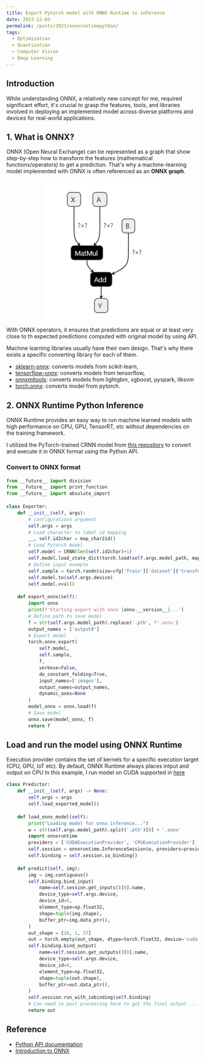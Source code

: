 ```yaml
---
title: Export Pytorch model with ONNX Runtime to inference
date: 2023-12-03
permalink: /posts/2023/onnxruntimepython/
tags:
  - Optimization
  - Quantization
  - Computer Vision
  - Deep Learning
---
```


<head>
    <style type="text/css">
        figure{text-align: center;}
        math{text-align: center;}
    </style>
</head>

## Introduction

While understanding ONNX, a relatively new concept for me, required significant effort, it's crucial to grasp the features, tools, and libraries involved in deploying an implemented model across diverse platforms and devices for real-world applications.


## 1. What is ONNX?

ONNX (Open Neural Exchange) can be represented as a graph that show step-by-step how to transform the features (mathematical functions/operators) to get a prediction. That's why a machine-learning model implemented with ONNX is often referenced as an **ONNX graph**.

<figure>
    <img src='../images/posts/20231203_onnx_runtime_py/linreg1.png' width=300px>
</figure>

With ONNX operators, it ensures that predictions are equal or at least very close to th expected predictions computed with original model by using API.

Machine learning libraries usually have their own design. That's why there exists a specific converting library for each of them.
+ [sklearn-onnx](https://onnx.ai/sklearn-onnx/): converts models from scikit-learn,
+ [tensorflow-onnx](https://github.com/onnx/tensorflow-onnx): converts models from tensorflow,
+ [onnxmltools](https://github.com/onnx/onnxmltools): converts models from lightgbm, xgboost, pyspark, libsvm
+ [torch.onnx](https://pytorch.org/docs/master/onnx.html): converts model from pytorch.


## 2. ONNX Runtime Python Inference

ONNX Runtime provides an easy way to run machine learned models with high performance on CPU, GPU, TensorRT, etc without dependencies on the training framework.

I utilized the PyTorch-trained CRNN model from [this repository](https://github.com/tuongtranngoc/CRNN-TextRec) to convert and execute it in ONNX format using the Python API.

### Convert to ONNX format

```python
from __future__ import division
from __future__ import print_function
from __future__ import absolute_import

class Exporter:
    def __init__(self, args):
        # configurations argument 
        self.args = args
        # Load character to label id mapping
        __, self.id2char = map_char2id()
        # Load Pytorch model
        self.model = CRNN(len(self.id2char)+1)
        self.model.load_state_dict(torch.load(self.args.model_path, map_location=self.args.device)['model'])
        # Define input example
        self.sample = torch.randn(size=cfg['Train']['dataset']['transforms']['image_shape']).unsqueeze(0).to(self.args.device)
        self.model.to(self.args.device)
        self.model.eval()

    def export_onnx(self):
        import onnx
        print(f'Starting export with onnx {onnx.__version__}...')
        # Define path to save model
        f = str(self.args.model_path).replace('.pth', f'.onnx')
        output_names = ['output0']
        # Export model
        torch.onnx.export(
            self.model,
            self.sample,
            f,
            verbose=False,
            do_constant_folding=True,
            input_names=['images'],
            output_names=output_names,
            dynamic_axes=None
        )
        model_onnx = onnx.load(f)
        # Save model
        onnx.save(model_onnx, f)
        return f
```

## Load and run the model using ONNX Runtime

Execution provider contains the set of kernels for a specific execution target (CPU, GPU, IoT etc). By default, 
ONNX Runtime always places intput and output on CPU
In this example, I run model on CUDA supported in [here](https://onnxruntime.ai/docs/api/python/api_summary.html#data-on-device)

```python
class Predictor:
    def __init__(self, args) -> None:
        self.args = args
        self.load_exported_model()

    def load_onnx_model(self):
        print("Loading model for onnx inference...")
        w = str(self.args.model_path).split('.pth')[0] + '.onnx'
        import onnxruntime
        providers = ['CUDAExecutionProvider', 'CPUExecutionProvider']
        self.session = onnxruntime.InferenceSession(w, providers=providers)
        self.binding = self.session.io_binding()

    def predict(self, img):
        img = img.contiguous()
        self.binding.bind_input(
            name=self.session.get_inputs()[0].name,
            device_type=self.args.device,
            device_id=0,
            element_type=np.float32,
            shape=tuple(img.shape),
            buffer_ptr=img.data_ptr(),
        )
        out_shape = [26, 1, 37]
        out = torch.empty(out_shape, dtype=torch.float32, device='cuda:0').contiguous()
        self.binding.bind_output(
            name=self.session.get_outputs()[0].name,
            device_type=self.args.device,
            device_id=0,
            element_type=np.float32,
            shape=tuple(out.shape),
            buffer_ptr=out.data_ptr(),
        )
        self.session.run_with_iobinding(self.binding)
        # Can need to post processing here to get the final output ...
        return out
```

## Reference
+ [Python API documentation](https://onnxruntime.ai/docs/api/python/api_summary.html)
+ [Introduction to ONNX](https://onnx.ai/onnx/intro/)

